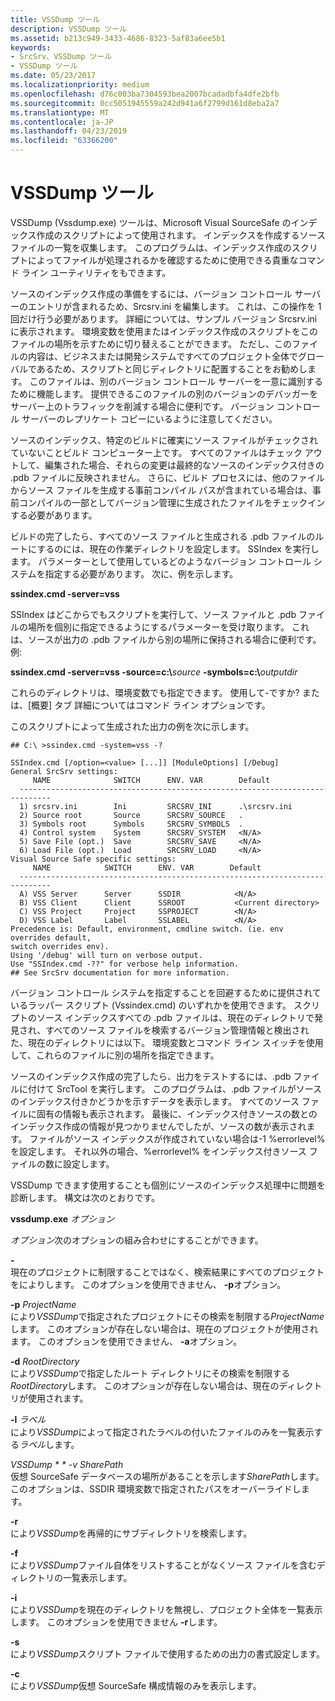 ```yaml
---
title: VSSDump ツール
description: VSSDump ツール
ms.assetid: b213c949-3433-4686-8323-5af83a6ee5b1
keywords:
- SrcSrv、VSSDump ツール
- VSSDump ツール
ms.date: 05/23/2017
ms.localizationpriority: medium
ms.openlocfilehash: d76c003ba7304593bea2007bcadadbfa4dfe2bfb
ms.sourcegitcommit: 0cc5051945559a242d941a6f2799d161d8eba2a7
ms.translationtype: MT
ms.contentlocale: ja-JP
ms.lasthandoff: 04/23/2019
ms.locfileid: "63366200"
---
```

# <a name="the-vssdump-tool"></a>VSSDump ツール


VSSDump (Vssdump.exe) ツールは、Microsoft Visual SourceSafe のインデックス作成のスクリプトによって使用されます。 インデックスを作成するソース ファイルの一覧を収集します。 このプログラムは、インデックス作成のスクリプトによってファイルが処理されるかを確認するために使用できる貴重なコマンド ライン ユーティリティをもできます。

ソースのインデックス作成の準備をするには、バージョン コントロール サーバーのエントリが含まれるため、Srcsrv.ini を編集します。 これは、この操作を 1 回だけ行う必要があります。 詳細については、サンプル バージョン Srcsrv.ini に表示されます。 環境変数を使用またはインデックス作成のスクリプトをこのファイルの場所を示すために切り替えることができます。 ただし、このファイルの内容は、ビジネスまたは開発システムですべてのプロジェクト全体でグローバルであるため、スクリプトと同じディレクトリに配置することをお勧めします。 このファイルは、別のバージョン コントロール サーバーを一意に識別するために機能します。 提供できるこのファイルの別のバージョンのデバッガーをサーバー上のトラフィックを削減する場合に便利です。 バージョン コントロール サーバーのレプリケート コピーにいるように注意してください。

ソースのインデックス、特定のビルドに確実にソース ファイルがチェックされていないことビルド コンピューター上です。 すべてのファイルはチェック アウトして、編集された場合、それらの変更は最終的なソースのインデックス付きの .pdb ファイルに反映されません。 さらに、ビルド プロセスには、他のファイルからソース ファイルを生成する事前コンパイル パスが含まれている場合は、事前コンパイルの一部としてバージョン管理に生成されたファイルをチェックインする必要があります。

ビルドの完了したら、すべてのソース ファイルと生成される .pdb ファイルのルートにするのには、現在の作業ディレクトリを設定します。 SSIndex を実行します。 パラメーターとして使用しているどのようなバージョン コントロール システムを指定する必要があります。 次に、例を示します。

**ssindex.cmd -server=vss**

SSIndex はどこからでもスクリプトを実行して、ソース ファイルと .pdb ファイルの場所を個別に指定できるようにするパラメーターを受け取ります。 これは、ソースが出力の .pdb ファイルから別の場所に保持される場合に便利です。 例:

**ssindex.cmd -server=vss -source=c:\\**<em>source</em> **-symbols=c:\\**<em>outputdir</em>

これらのディレクトリは、環境変数でも指定できます。 使用して-ですか? または、[概要] タブ 詳細についてはコマンド ライン オプションです。

このスクリプトによって生成された出力の例を次に示します。

```console
## C:\ >ssindex.cmd -system=vss -?

SSIndex.cmd [/option=<value> [...]] [ModuleOptions] [/Debug]
General SrcSrv settings:
     NAME              SWITCH      ENV. VAR        Default
  -----------------------------------------------------------------------------
  1) srcsrv.ini        Ini         SRCSRV_INI      .\srcsrv.ini
  2) Source root       Source      SRCSRV_SOURCE   .
  3) Symbols root      Symbols     SRCSRV_SYMBOLS  .
  4) Control system    System      SRCSRV_SYSTEM   <N/A>
  5) Save File (opt.)  Save        SRCSRV_SAVE     <N/A>
  6) Load File (opt.)  Load        SRCSRV_LOAD     <N/A>
Visual Source Safe specific settings:
     NAME            SWITCH      ENV. VAR        Default
  -----------------------------------------------------------------------------
  A) VSS Server      Server      SSDIR            <N/A>
  B) VSS Client      Client      SSROOT           <Current directory>
  C) VSS Project     Project     SSPROJECT        <N/A>
  D) VSS Label       Label       SSLABEL          <N/A>
Precedence is: Default, environment, cmdline switch. (ie. env overrides default,
switch overrides env).
Using '/debug' will turn on verbose output.
Use "SSIndex.cmd -??" for verbose help information.
## See SrcSrv documentation for more information.
```

バージョン コントロール システムを指定することを回避するために提供されているラッパー スクリプト (Vssindex.cmd) のいずれかを使用できます。 スクリプトのソース インデックスすべての .pdb ファイルは、現在のディレクトリで発見され、すべてのソース ファイルを検索するバージョン管理情報と検出された、現在のディレクトリには以下。 環境変数とコマンド ライン スイッチを使用して、これらのファイルに別の場所を指定できます。

ソースのインデックス作成の完了したら、出力をテストするには、.pdb ファイルに付けて SrcTool を実行します。 このプログラムは、.pdb ファイルがソースのインデックス付きかどうかを示すデータを表示します。 すべてのソース ファイルに固有の情報も表示されます。 最後に、インデックス付きソースの数とのインデックス作成の情報が見つかりませんでしたが、ソースの数が表示されます。 ファイルがソース インデックスが作成されていない場合は-1 %errorlevel% を設定します。 それ以外の場合、%errorlevel% をインデックス付きソース ファイルの数に設定します。

VSSDump できます使用することも個別にソースのインデックス処理中に問題を診断します。 構文は次のとおりです。

**vssdump.exe** *オプション*

*オプション*次のオプションの組み合わせにすることができます。

<span id="-a"></span><span id="-A"></span>**-**  
現在のプロジェクトに制限することではなく、検索結果にすべてのプロジェクトをによりします。 このオプションを使用できません、 **-p**オプション。

<span id="-p_ProjectName"></span><span id="-p_projectname"></span><span id="-P_PROJECTNAME"></span>**-p** *ProjectName*  
により*VSSDump*で指定されたプロジェクトにその検索を制限する*ProjectName*します。 このオプションが存在しない場合は、現在のプロジェクトが使用されます。 このオプションを使用できません、 **-a**オプション。

<span id="-d_RootDirectory"></span><span id="-d_rootdirectory"></span><span id="-D_ROOTDIRECTORY"></span>**-d** *RootDirectory*  
により*VSSDump*で指定したルート ディレクトリにその検索を制限する*RootDirectory*します。 このオプションが存在しない場合は、現在のディレクトリが使用されます。

<span id="-l_Label"></span><span id="-l_label"></span><span id="-L_LABEL"></span>**-l** *ラベル*  
により*VSSDump*によって指定されたラベルの付いたファイルのみを一覧表示する*ラベル*します。

<span id="VSSDump-v_SharePath"></span><span id="vssdump-v_sharepath"></span><span id="VSSDUMP-V_SHAREPATH"></span>*VSSDump * * *-v** *SharePath*  
仮想 SourceSafe データベースの場所があることを示します*SharePath*します。 このオプションは、SSDIR 環境変数で指定されたパスをオーバーライドします。

<span id="-r"></span><span id="-R"></span>**-r**  
により*VSSDump*を再帰的にサブディレクトリを検索します。

<span id="-f"></span><span id="-F"></span>**-f**  
により*VSSDump*ファイル自体をリストすることがなくソース ファイルを含むディレクトリの一覧表示します。

<span id="-i"></span><span id="-I"></span>**-i**  
により*VSSDump*を現在のディレクトリを無視し、プロジェクト全体を一覧表示します。 このオプションを使用できません **-r**します。

<span id="-s"></span><span id="-S"></span>**-s**  
により*VSSDump*スクリプト ファイルで使用するための出力の書式設定します。

<span id="-c"></span><span id="-C"></span>**-c**  
により*VSSDump*仮想 SourceSafe 構成情報のみを表示します。









